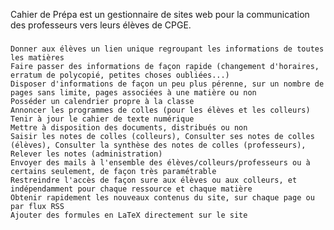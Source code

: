 Cahier de Prépa est un gestionnaire de sites web pour la communication des professeurs vers leurs élèves de CPGE.

### 
    Donner aux élèves un lien unique regroupant les informations de toutes les matières
    Faire passer des informations de façon rapide (changement d'horaires, erratum de polycopié, petites choses oubliées...)
    Disposer d'informations de façon un peu plus pérenne, sur un nombre de pages sans limite, pages associées à une matière ou non
    Posséder un calendrier propre à la classe
    Annoncer les programmes de colles (pour les élèves et les colleurs)
    Tenir à jour le cahier de texte numérique
    Mettre à disposition des documents, distribués ou non
    Saisir les notes de colles (colleurs), Consulter ses notes de colles (élèves), Consulter la synthèse des notes de colles (professeurs), Relever les notes (administration)
    Envoyer des mails à l'ensemble des élèves/colleurs/professeurs ou à certains seulement, de façon très paramétrable
    Restreindre l'accès de façon sure aux élèves ou aux colleurs, et indépendamment pour chaque ressource et chaque matière
    Obtenir rapidement les nouveaux contenus du site, sur chaque page ou par flux RSS
    Ajouter des formules en LaTeX directement sur le site
